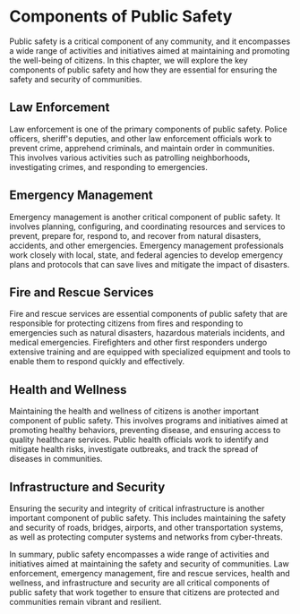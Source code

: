 Components of Public Safety
===============================================================

Public safety is a critical component of any community, and it encompasses a wide range of activities and initiatives aimed at maintaining and promoting the well-being of citizens. In this chapter, we will explore the key components of public safety and how they are essential for ensuring the safety and security of communities.

Law Enforcement
---------------

Law enforcement is one of the primary components of public safety. Police officers, sheriff's deputies, and other law enforcement officials work to prevent crime, apprehend criminals, and maintain order in communities. This involves various activities such as patrolling neighborhoods, investigating crimes, and responding to emergencies.

Emergency Management
--------------------

Emergency management is another critical component of public safety. It involves planning, configuring, and coordinating resources and services to prevent, prepare for, respond to, and recover from natural disasters, accidents, and other emergencies. Emergency management professionals work closely with local, state, and federal agencies to develop emergency plans and protocols that can save lives and mitigate the impact of disasters.

Fire and Rescue Services
------------------------

Fire and rescue services are essential components of public safety that are responsible for protecting citizens from fires and responding to emergencies such as natural disasters, hazardous materials incidents, and medical emergencies. Firefighters and other first responders undergo extensive training and are equipped with specialized equipment and tools to enable them to respond quickly and effectively.

Health and Wellness
-------------------

Maintaining the health and wellness of citizens is another important component of public safety. This involves programs and initiatives aimed at promoting healthy behaviors, preventing disease, and ensuring access to quality healthcare services. Public health officials work to identify and mitigate health risks, investigate outbreaks, and track the spread of diseases in communities.

Infrastructure and Security
---------------------------

Ensuring the security and integrity of critical infrastructure is another important component of public safety. This includes maintaining the safety and security of roads, bridges, airports, and other transportation systems, as well as protecting computer systems and networks from cyber-threats.

In summary, public safety encompasses a wide range of activities and initiatives aimed at maintaining the safety and security of communities. Law enforcement, emergency management, fire and rescue services, health and wellness, and infrastructure and security are all critical components of public safety that work together to ensure that citizens are protected and communities remain vibrant and resilient.
